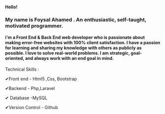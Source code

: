 <h4>Hello!</h4> 
<h3>My name is Foysal Ahamed . An enthusiastic, self-taught, motivated programmer.</h3>
<h4>i'm a Front End & Back End web developer who is passionate about making error-free websites with 100% client satisfaction. I have a passion for learning and sharing my knowledge with others as publicly as possible. I love to solve real-world problems. I am strategic, goal-oriented, and always work with an end goal in mind.</h4>

Technical Skills :

✔Front end - Html5 ,Css, Bootstrap

✔Backend - Php,Laravel

✔ Database -MySQL

✔Version Control - Github
